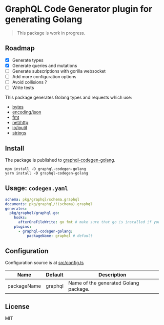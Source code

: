 # GraphQL Code Generator plugin for generating Golang

> This package is work in progress.

## Roadmap

- [x] Generate types
- [x] Generate queries and mutations
- [ ] Generate subscriptions with gorilla websocket
- [ ] Add more configuration options
- [ ] Avoid collisions ?
- [ ] Write tests

This package generates Golang types and requests which use:

- [bytes](https://pkg.go.dev/bytes)
- [encoding/json](https://pkg.go.dev/encoding/json)
- [fmt](https://pkg.go.dev/fmt)
- [net/http](https://pkg.go.dev/net/http)
- [io/ioutil](https://pkg.go.dev/io/ioutil)
- [strings](https://pkg.go.dev/strings)

## Install

The package is published to [graphql-codegen-golang](https://www.npmjs.com/package/graphql-codegen-golang).

```
npm install -D graphql-codegen-golang
yarn install -D graphql-codegen-golang
```

## Usage: `codegen.yaml`

```yaml
schema: pkg/graphql/schema.graphql
documents: pkg/graphql/!(schema).graphql
generates:
  pkg/graphql/graphql.go:
    hooks:
      afterOneFileWrite: go fmt # make sure that go is installed if you do this
    plugins:
      - graphql-codegen-golang:
          packageName: graphql # default
```

## Configuration

Configuration source is at [src/config.ts](src/config.ts)

| Name        | Default | Description                           |
| ----------- | ------- | ------------------------------------- |
| packageName | graphql | Name of the generated Golang package. |

## License

MIT
